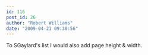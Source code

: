 ```yaml
---
id: 116
post_id: 26
author: "Robert Williams"
date: "2009-04-21 09:30:56"
---
```

To SGaylard's list I would also add page height &amp; width.
